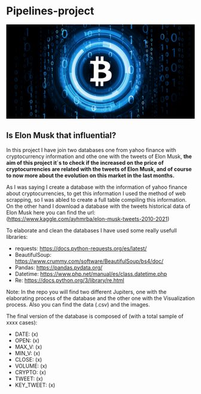 # Pipelines-project

![portada](https://github.com/Albertoplm/Pipelines-project/blob/main/images/portada.jpg)

## Is Elon Musk that influential? 

In this project I have join two databases one from yahoo finance with cryptocurrency information and othe one with the tweets of Elon Musk, **the aim of this project it´s to check if the increased on the price of cryptocurrencies are related with the tweets of Elon Musk, and of course to now more about the evolution on this market in the last months.**

As I was saying I create a database with the information of yahoo finance about cryptocurrencies, to get this information I used the method of web scrapping, so I was abled to create a full table compiling this information. On the other hand I download a database with the tweets historical data of Elon Musk here you can find the url: (https://www.kaggle.com/ayhmrba/elon-musk-tweets-2010-2021)

To elaborate and clean the databases I have used some really usefull libraries:
- requests: https://docs.python-requests.org/es/latest/
- BeautifulSoup: https://www.crummy.com/software/BeautifulSoup/bs4/doc/
- Pandas: https://pandas.pydata.org/
- Datetime: https://www.php.net/manual/es/class.datetime.php
- Re: https://docs.python.org/3/library/re.html

Note: In the repo you will find two different Jupiters, one with the elaborating process of the database and the other one with the Visualization process. Also you can find the data (.csv) and the images.

The final version of the database is composed of (with a total sample of xxxx cases):

   - DATE: (x)
   - OPEN: (x)
   - MAX_V: (x)
   - MIN_V: (x)
   - CLOSE: (x)
   - VOLUME: (x)
   - CRYPTO: (x)
   - TWEET: (x)
   - KEY_TWEET: (x)